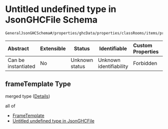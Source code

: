 # Untitled undefined type in JsonGHCFile Schema

```txt
GeneralJsonGHCSchema#/properties/ghcData/properties/classRooms/items/properties/frameTemplate
```




| Abstract            | Extensible | Status         | Identifiable            | Custom Properties | Additional Properties | Access Restrictions | Defined In                                                         |
| :------------------ | ---------- | -------------- | ----------------------- | :---------------- | --------------------- | ------------------- | ------------------------------------------------------------------ |
| Can be instantiated | No         | Unknown status | Unknown identifiability | Forbidden         | Allowed               | none                | [ghc.schema.json\*](../out/ghc.schema.json "open original schema") |

## frameTemplate Type

merged type ([Details](ghc-properties-ghcdata-properties-classroms-classrom-properties-frametemplate.md))

all of

-   [FrameTemplate](ghc-definitions-frametemplate.md "check type definition")
-   [Untitled undefined type in JsonGHCFile](ghc-properties-ghcdata-properties-classroms-classrom-properties-frametemplate-allof-1.md "check type definition")
